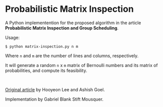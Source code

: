 # Probabilistic Matrix Inspection

A Python implementention for the proposed algorithm in the article **Probabilistic Matrix Inspection and Group Scheduling**.

Usage:

    $ python matrix-inspection.py n m

Where `n` and `m` are the number of lines and columns, respectively.

It will generate a random `n` x `m` matrix of Bernoulli numbers and its matrix of probabilities, and compute its feasibility. 

</br>

[Original article](http://www.ijcai.org/Proceedings/16/Papers/053.pdf) by Hooyeon Lee and Ashish Goel.

Implementation by Gabriel Blank Stift Mousquer.
